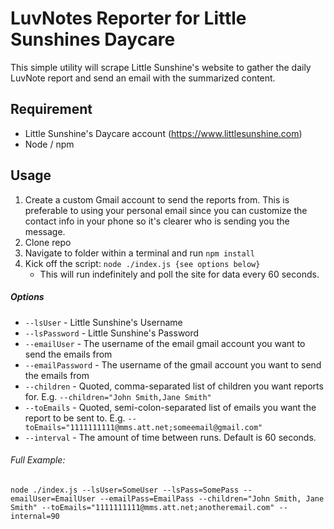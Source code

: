 # LuvNotes Reporter for Little Sunshines Daycare
This simple utility will scrape Little Sunshine's website to gather the daily LuvNote report and send an email with the summarized content.

## Requirement
* Little Sunshine's Daycare account (https://www.littlesunshine.com)
* Node / npm

## Usage
1. Create a custom Gmail account to send the reports from. This is preferable to using your personal email since you can customize the contact info in your phone so it's clearer who is sending you the message.  
1. Clone repo
2. Navigate to folder within a terminal and run `npm install`
3. Kick off the script: `node ./index.js {see options below}`
    * This will run indefinitely and poll the site for data every 60 seconds.
    
##### Options
* `--lsUser` - Little Sunshine's Username
* `--lsPassword` - Little Sunshine's Password
* `--emailUser` - The username of the email gmail account you want to send the emails from
* `--emailPassword` - The username of the gmail account you want to send the emails from
* `--children` - Quoted, comma-separated list of children you want reports for. E.g. `--children="John Smith,Jane Smith"` 
* `--toEmails` - Quoted, semi-colon-separated list of emails you want the report to be sent to. E.g. `--toEmails="1111111111@mms.att.net;someemail@gmail.com"`
* `--interval` - The amount of time between runs. Default is 60 seconds.

###### Full Example:
`node ./index.js --lsUser=SomeUser --lsPass=SomePass --emailUser=EmailUser --emailPass=EmailPass --children="John Smith, Jane Smith" --toEmails="1111111111@mms.att.net;anotheremail.com" --internal=90`
